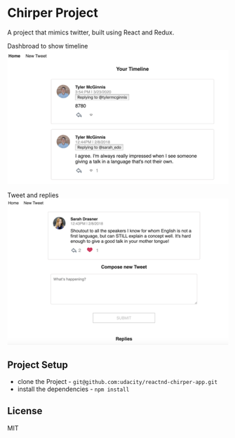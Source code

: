 # Chirper Project
A project that mimics twitter, built using React and Redux.

Dashbroad to show timeline
![dashbroad](/images/dashbroad.png)

Tweet and replies
![tweet](images/tweet.png)


## Project Setup

* clone the Project - `git@github.com:udacity/reactnd-chirper-app.git`
* install the dependencies - `npm install`

## License

MIT
